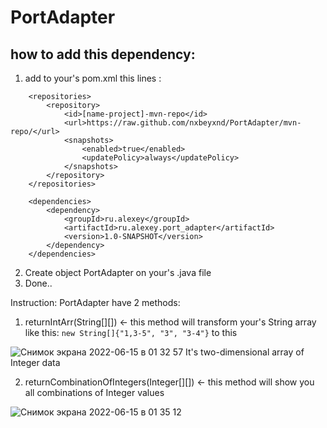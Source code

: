 # PortAdapter

## how to add this dependency:
1. add to your's pom.xml this lines :
```
    <repositories>
        <repository>
            <id>[name-project]-mvn-repo</id>
            <url>https://raw.github.com/nxbeyxnd/PortAdapter/mvn-repo/</url>
            <snapshots>
                <enabled>true</enabled>
                <updatePolicy>always</updatePolicy>
            </snapshots>
        </repository>
    </repositories>

    <dependencies>
        <dependency>
            <groupId>ru.alexey</groupId>
            <artifactId>ru.alexey.port_adapter</artifactId>
            <version>1.0-SNAPSHOT</version>
        </dependency>
    </dependencies>
 ```
 
 2. Create object PortAdapter on your's .java file
 3. Done..
 
 
Instruction:
PortAdapter have 2 methods:
1. returnIntArr(String[][]) <- this method will transform your's String array like this:
```new String[]{"1,3-5", "3", "3-4"}```
 to this 
 
 ![Снимок экрана 2022-06-15 в 01 32 57](https://user-images.githubusercontent.com/39539947/173700277-714ae4a1-66d0-41ef-8d0c-06310ca6cc00.png)
 It's two-dimensional array of Integer data
 
2. returnCombinationOfIntegers(Integer[][]) <- this method will show you all combinations of Integer values

![Снимок экрана 2022-06-15 в 01 35 12](https://user-images.githubusercontent.com/39539947/173700521-3550ad06-5f87-4dc3-bdef-8bf6b6c45e48.png)

